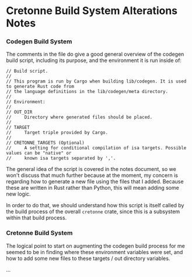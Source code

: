 # Cretonne Build System Alterations Notes

### Codegen Build System

The comments in the file do give a good general overview of the codegen build
script, including its purpose, and the environment it is run inside of:

```
// Build script.
//
// This program is run by Cargo when building lib/codegen. It is used to generate Rust code from
// the language definitions in the lib/codegen/meta directory.
//
// Environment:
//
// OUT_DIR
//     Directory where generated files should be placed.
//
// TARGET
//     Target triple provided by Cargo.
//
// CRETONNE_TARGETS (Optional)
//     A setting for conditional compilation of isa targets. Possible values can be "native" or
//     known isa targets separated by ','.
```

The general idea of the script is covered in the notes document, so we won't
discuss that much further because at the moment, my concern is regarding
how to generate a new file using the files that I added. Because these are
written in Rust rather than Python, this will mean adding some new logic.

In order to do that, we should understand how this script is itself called
by the build process of the overall `cretonne` crate, since this is a
subsystem within that build process.

### Cretonne Build System

The logical point to start on augmenting the codegen build process for me
seemed to be in finding where these environment variables were set, and
how to add some new files to these targets / out directory variables.

...

